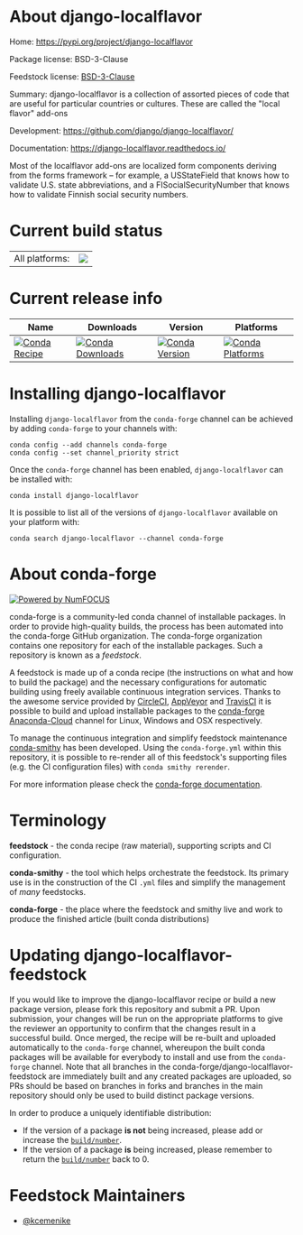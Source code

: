 About django-localflavor
========================

Home: https://pypi.org/project/django-localflavor

Package license: BSD-3-Clause

Feedstock license: [BSD-3-Clause](https://github.com/conda-forge/django-localflavor-feedstock/blob/master/LICENSE.txt)

Summary: django-localflavor is a collection of assorted pieces of code that are useful for particular countries or cultures. These are called the "local flavor" add-ons

Development: https://github.com/django/django-localflavor/

Documentation: https://django-localflavor.readthedocs.io/

Most of the localflavor add-ons are localized form components deriving from the forms framework – for example, a USStateField that knows how to validate U.S. state abbreviations, and a FISocialSecurityNumber that knows how to validate Finnish social security numbers.


Current build status
====================


<table><tr><td>All platforms:</td>
    <td>
      <a href="https://dev.azure.com/conda-forge/feedstock-builds/_build/latest?definitionId=10357&branchName=master">
        <img src="https://dev.azure.com/conda-forge/feedstock-builds/_apis/build/status/django-localflavor-feedstock?branchName=master">
      </a>
    </td>
  </tr>
</table>

Current release info
====================

| Name | Downloads | Version | Platforms |
| --- | --- | --- | --- |
| [![Conda Recipe](https://img.shields.io/badge/recipe-django--localflavor-green.svg)](https://anaconda.org/conda-forge/django-localflavor) | [![Conda Downloads](https://img.shields.io/conda/dn/conda-forge/django-localflavor.svg)](https://anaconda.org/conda-forge/django-localflavor) | [![Conda Version](https://img.shields.io/conda/vn/conda-forge/django-localflavor.svg)](https://anaconda.org/conda-forge/django-localflavor) | [![Conda Platforms](https://img.shields.io/conda/pn/conda-forge/django-localflavor.svg)](https://anaconda.org/conda-forge/django-localflavor) |

Installing django-localflavor
=============================

Installing `django-localflavor` from the `conda-forge` channel can be achieved by adding `conda-forge` to your channels with:

```
conda config --add channels conda-forge
conda config --set channel_priority strict
```

Once the `conda-forge` channel has been enabled, `django-localflavor` can be installed with:

```
conda install django-localflavor
```

It is possible to list all of the versions of `django-localflavor` available on your platform with:

```
conda search django-localflavor --channel conda-forge
```


About conda-forge
=================

[![Powered by NumFOCUS](https://img.shields.io/badge/powered%20by-NumFOCUS-orange.svg?style=flat&colorA=E1523D&colorB=007D8A)](http://numfocus.org)

conda-forge is a community-led conda channel of installable packages.
In order to provide high-quality builds, the process has been automated into the
conda-forge GitHub organization. The conda-forge organization contains one repository
for each of the installable packages. Such a repository is known as a *feedstock*.

A feedstock is made up of a conda recipe (the instructions on what and how to build
the package) and the necessary configurations for automatic building using freely
available continuous integration services. Thanks to the awesome service provided by
[CircleCI](https://circleci.com/), [AppVeyor](https://www.appveyor.com/)
and [TravisCI](https://travis-ci.com/) it is possible to build and upload installable
packages to the [conda-forge](https://anaconda.org/conda-forge)
[Anaconda-Cloud](https://anaconda.org/) channel for Linux, Windows and OSX respectively.

To manage the continuous integration and simplify feedstock maintenance
[conda-smithy](https://github.com/conda-forge/conda-smithy) has been developed.
Using the ``conda-forge.yml`` within this repository, it is possible to re-render all of
this feedstock's supporting files (e.g. the CI configuration files) with ``conda smithy rerender``.

For more information please check the [conda-forge documentation](https://conda-forge.org/docs/).

Terminology
===========

**feedstock** - the conda recipe (raw material), supporting scripts and CI configuration.

**conda-smithy** - the tool which helps orchestrate the feedstock.
                   Its primary use is in the construction of the CI ``.yml`` files
                   and simplify the management of *many* feedstocks.

**conda-forge** - the place where the feedstock and smithy live and work to
                  produce the finished article (built conda distributions)


Updating django-localflavor-feedstock
=====================================

If you would like to improve the django-localflavor recipe or build a new
package version, please fork this repository and submit a PR. Upon submission,
your changes will be run on the appropriate platforms to give the reviewer an
opportunity to confirm that the changes result in a successful build. Once
merged, the recipe will be re-built and uploaded automatically to the
`conda-forge` channel, whereupon the built conda packages will be available for
everybody to install and use from the `conda-forge` channel.
Note that all branches in the conda-forge/django-localflavor-feedstock are
immediately built and any created packages are uploaded, so PRs should be based
on branches in forks and branches in the main repository should only be used to
build distinct package versions.

In order to produce a uniquely identifiable distribution:
 * If the version of a package **is not** being increased, please add or increase
   the [``build/number``](https://docs.conda.io/projects/conda-build/en/latest/resources/define-metadata.html#build-number-and-string).
 * If the version of a package **is** being increased, please remember to return
   the [``build/number``](https://docs.conda.io/projects/conda-build/en/latest/resources/define-metadata.html#build-number-and-string)
   back to 0.

Feedstock Maintainers
=====================

* [@kcemenike](https://github.com/kcemenike/)

